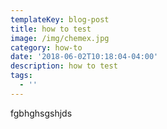 ```yaml
---
templateKey: blog-post
title: how to test
image: /img/chemex.jpg
category: how-to
date: '2018-06-02T10:18:04-04:00'
description: how to test
tags:
  - ''
---
```

fgbhghsgshjds
